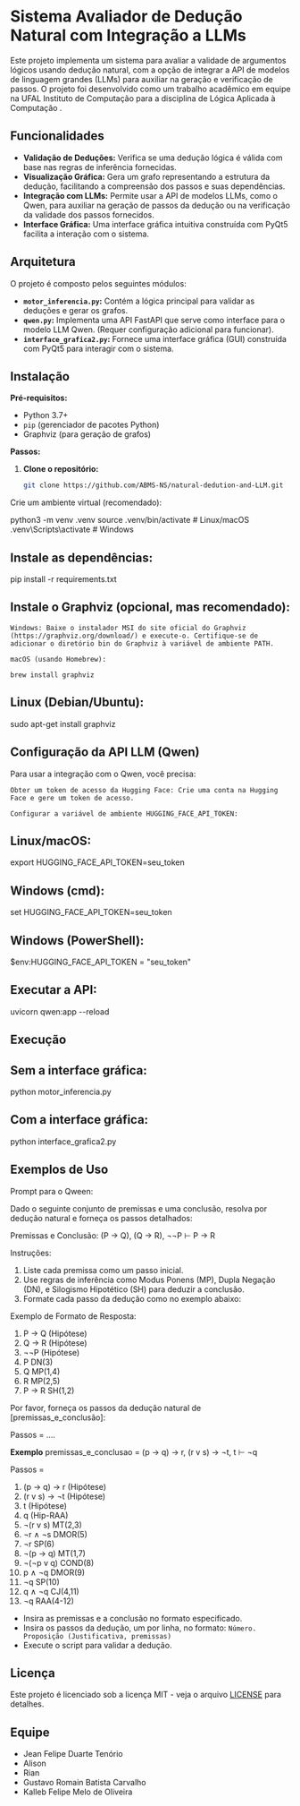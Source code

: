 # Sistema Avaliador de Dedução Natural com Integração a LLMs

Este projeto implementa um sistema para avaliar a validade de argumentos lógicos usando dedução natural, com a opção de integrar a API de modelos de linguagem grandes (LLMs) para auxiliar na geração e verificação de passos. O projeto foi desenvolvido como um trabalho acadêmico em equipe na UFAL Instituto de Computação para a disciplina de Lógica Aplicada à Computação .

## Funcionalidades

* **Validação de Deduções:** Verifica se uma dedução lógica é válida com base nas regras de inferência fornecidas.
* **Visualização Gráfica:** Gera um grafo representando a estrutura da dedução, facilitando a compreensão dos passos e suas dependências.
* **Integração com LLMs:** Permite usar a API de modelos LLMs, como o Qwen, para auxiliar na geração de passos da dedução ou na verificação da validade dos passos fornecidos.
* **Interface Gráfica:** Uma interface gráfica intuitiva construída com PyQt5 facilita a interação com o sistema.

## Arquitetura

O projeto é composto pelos seguintes módulos:

* **`motor_inferencia.py`:** Contém a lógica principal para validar as deduções e gerar os grafos.
* **`qwen.py`:** Implementa uma API FastAPI que serve como interface para o modelo LLM Qwen. (Requer configuração adicional para funcionar).
* **`interface_grafica2.py`:** Fornece uma interface gráfica (GUI) construída com PyQt5 para interagir com o sistema. 

## Instalação

**Pré-requisitos:**

* Python 3.7+
* `pip` (gerenciador de pacotes Python)
* Graphviz (para geração de grafos)

**Passos:**

1. **Clone o repositório:**

   ```bash
   git clone https://github.com/ABMS-NS/natural-dedution-and-LLM.git
   
Crie um ambiente virtual (recomendado):

python3 -m venv .venv
source .venv/bin/activate  # Linux/macOS
.venv\Scripts\activate     # Windows


## Instale as dependências:

pip install -r requirements.txt


## Instale o Graphviz (opcional, mas recomendado):


    Windows: Baixe o instalador MSI do site oficial do Graphviz (https://graphviz.org/download/) e execute-o. Certifique-se de adicionar o diretório bin do Graphviz à variável de ambiente PATH.

    macOS (usando Homebrew):

    brew install graphviz


## Linux (Debian/Ubuntu):

 sudo apt-get install graphviz




## Configuração da API LLM (Qwen)

Para usar a integração com o Qwen, você precisa:


    Obter um token de acesso da Hugging Face: Crie uma conta na Hugging Face e gere um token de acesso.

    Configurar a variável de ambiente HUGGING_FACE_API_TOKEN:


## Linux/macOS:

export HUGGING_FACE_API_TOKEN=seu_token


## Windows (cmd):

set HUGGING_FACE_API_TOKEN=seu_token


## Windows (PowerShell):

$env:HUGGING_FACE_API_TOKEN = "seu_token"





## Executar a API:

uvicorn qwen:app --reload



## Execução

## Sem a interface gráfica:

python motor_inferencia.py

## Com a interface gráfica:

python interface_grafica2.py


## Exemplos de Uso

Prompt para o Qween:

Dado o seguinte conjunto de premissas e uma conclusão, resolva por dedução natural e forneça os passos detalhados:

Premissas e Conclusão:
(P → Q), (Q → R), ¬¬P ⊢ P → R

Instruções:
1. Liste cada premissa como um passo inicial.
2. Use regras de inferência como Modus Ponens (MP), Dupla Negação (DN), e Silogismo Hipotético (SH) para deduzir a conclusão.
3. Formate cada passo da dedução como no exemplo abaixo:

Exemplo de Formato de Resposta:
1. P → Q (Hipótese)
2. Q → R (Hipótese)
3. ¬¬P (Hipótese)
4. P DN(3)
5. Q MP(1,4)
6. R MP(2,5)
7. P → R SH(1,2)

Por favor, forneça os passos da dedução natural de [premissas_e_conclusão]: 

Passos =
....

**Exemplo**
premissas_e_conclusao = (p → q) → r, (r v s) → ¬t, t ⊢ ¬q

Passos = 
1. (p → q) → r (Hipótese)
2. (r v s) → ¬t (Hipótese)
3. t (Hipótese)
4. q (Hip-RAA)
5. ¬(r v s) MT(2,3)
6. ¬r ∧ ¬s DMOR(5)
7. ¬r SP(6)
8. ¬(p → q) MT(1,7)
9. ¬(¬p v q) COND(8)
10. p ∧ ¬q DMOR(9)
11. ¬q SP(10)
12. q ∧ ¬q CJ(4,11)
13. ¬q RAA(4-12)



* Insira as premissas e a conclusão no formato especificado.
* Insira os passos da dedução, um por linha, no formato: `Número. Proposição (Justificativa, premissas)`
* Execute o script para validar a dedução.

## Licença

Este projeto é licenciado sob a licença MIT - veja o arquivo [LICENSE](LICENSE) para detalhes.

## Equipe

* Jean Felipe Duarte Tenório
* Alison
* Rian
* Gustavo Romain Batista Carvalho
* Kalleb Felipe Melo de Oliveira
  


                
